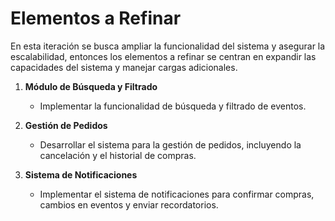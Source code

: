 # Elementos a Refinar 
En esta iteración se busca ampliar la funcionalidad del sistema y asegurar la escalabilidad, entonces los elementos a refinar se centran en expandir las capacidades del sistema y manejar cargas adicionales.




1. **Módulo de Búsqueda y Filtrado**
   -  Implementar la funcionalidad de búsqueda y filtrado de eventos.

2. **Gestión de Pedidos**
   - Desarrollar el sistema para la gestión de pedidos, incluyendo la cancelación y el historial de compras.

3. **Sistema de Notificaciones**
   - Implementar el sistema de notificaciones para confirmar compras, cambios en eventos y enviar recordatorios.